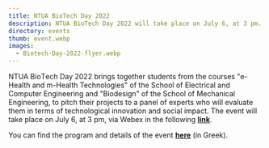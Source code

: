 ```yaml
---
title: NTUA BioTech Day 2022
description: NTUA BioTech Day 2022 will take place on July 6, at 3 pm.
directory: events
thumb: event.webp
images:
  - Biotech-Day-2022-flyer.webp
---
```

NTUA BioΤech Day 2022 brings together students from the courses "e-Health and m-Health Technologies" of the School of Electrical and Computer 
Engineering and "Biodesign" of the School of Mechanical Engineering, to pitch their projects to a panel of experts who will evaluate them in terms 
of technological innovation and social impact. The event will take place on July 6, at 3 pm, via Webex in the following <a href="https://centralntua.webex.com/webappng/sites/centralntua/meeting/info/0bcaf927cf624e24867c0789c1f6f1e4?MTID=m2d5327c27003e7a5475a770018832d9b"><strong>link</strong></a>.

You can find the program and details of the event <a href="{{ site.baseurl }}/files/Biotech Day 2022-Brochure.pdf" target="_blank"><strong>here</strong></a> (in Greek).
